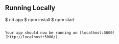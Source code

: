 ## Running Locally

$ cd app
$ npm install
$ npm start
```

Your app should now be running on [localhost:5000](http://localhost:5000/).
